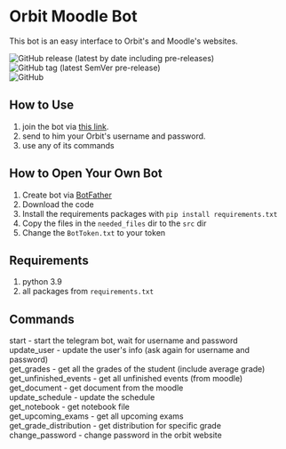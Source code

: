 # Orbit Moodle Bot #
This bot is an easy interface to Orbit's and Moodle's websites.

![GitHub release (latest by date including pre-releases)](https://img.shields.io/github/v/release/TomerMellick/Project_Moodle_Bot?include_prereleases)
![GitHub tag (latest SemVer pre-release)](https://img.shields.io/github/v/tag/TomerMellick/Project_Moodle_Bot?include_prereleases)  
![GitHub](https://img.shields.io/github/license/TomerMellick/Project_Moodle_Bot)

## How to Use ##
1. join the bot via [this link](https://t.me/moodle_hadassah_bot).
2. send to him your Orbit's username and password.
3. use any of its commands 

## How to Open Your Own Bot ##
1. Create bot via [BotFather](https://t.me/BotFather)
2. Download the code
3. Install the requirements packages with `pip install requirements.txt`
4. Copy the files in the `needed_files` dir to the `src` dir
5. Change the `BotToken.txt` to your token


## Requirements ##
1. python 3.9
2. all packages from `requirements.txt`

## Commands ##
start - start the telegram bot, wait for username and password  
update_user - update the user's info (ask again for username and password)  
get_grades - get all the grades of the student (include average grade)  
get_unfinished_events - get all unfinished events (from moodle)  
get_document - get document from the moodle  
update_schedule - update the schedule  
get_notebook - get notebook file  
get_upcoming_exams - get all upcoming exams  
get_grade_distribution - get distribution for specific grade  
change_password - change password in the orbit website  